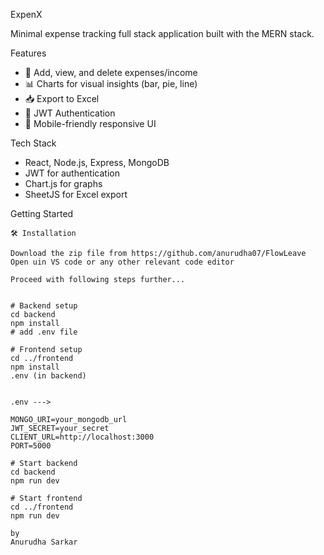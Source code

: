  ExpenX

Minimal expense tracking full stack application built with the MERN stack.

 Features

- 🧾 Add, view, and delete expenses/income  
- 📊 Charts for visual insights (bar, pie, line)  
- 📥 Export to Excel  
- 🔐 JWT Authentication  
- 📱 Mobile-friendly responsive UI  

 Tech Stack

- React, Node.js, Express, MongoDB  
- JWT for authentication  
- Chart.js for graphs  
- SheetJS for Excel export  

 Getting Started

```
🛠️ Installation

Download the zip file from https://github.com/anurudha07/FlowLeave
Open uin VS code or any other relevant code editor

Proceed with following steps further...


# Backend setup
cd backend
npm install
# add .env file 

# Frontend setup
cd ../frontend
npm install
.env (in backend)


.env --->

MONGO_URI=your_mongodb_url
JWT_SECRET=your_secret
CLIENT_URL=http://localhost:3000
PORT=5000

# Start backend
cd backend
npm run dev

# Start frontend
cd ../frontend
npm run dev

by 
Anurudha Sarkar


